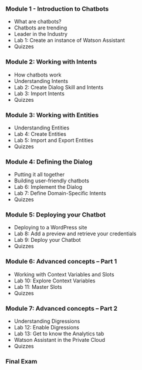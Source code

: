 ### **Module 1 - Introduction to Chatbots**
- What are chatbots?
- Chatbots are trending
- Leader in the Industry
- Lab 1: Create an instance of Watson Assistant
- Quizzes

### **Module 2: Working with Intents**
- How chatbots work
- Understanding Intents
- Lab 2: Create Dialog Skill and Intents
- Lab 3: Import Intents
- Quizzes

### **Module 3: Working with Entities**
- Understanding Entities
- Lab 4: Create Entities
- Lab 5: Import and Export Entities
- Quizzes

### **Module 4: Defining the Dialog**
- Putting it all together
- Building user-friendly chatbots
- Lab 6: Implement the Dialog
- Lab 7: Define Domain-Specific Intents
- Quizzes

### **Module 5: Deploying your Chatbot**
- Deploying to a WordPress site
- Lab 8: Add a preview and retrieve your credentials
- Lab 9: Deploy your Chatbot
- Quizzes

### **Module 6: Advanced concepts – Part 1**
- Working with Context Variables and Slots
- Lab 10: Explore Context Variables
- Lab 11: Master Slots
- Quizzes

### **Module 7: Advanced concepts – Part 2**
- Understanding Digressions
- Lab 12: Enable Digressions
- Lab 13: Get to know the Analytics tab
- Watson Assistant in the Private Cloud
- Quizzes

### **Final Exam**
